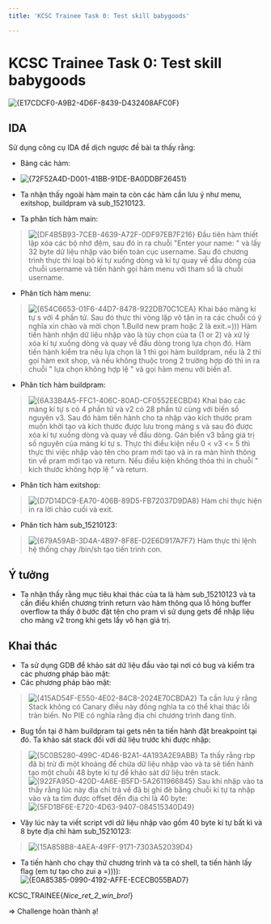 ```yaml
---
title: 'KCSC Trainee Task 0: Test skill babygoods'

---
```


# KCSC Trainee Task 0: Test skill babygoods
![{E17CDCF0-A9B2-4D6F-8439-D432408AFC0F}](https://hackmd.io/_uploads/HkxRl7E9kl.png)

## IDA
Sử dụng công cụ IDA để dịch ngược đề bài ta thấy rằng:
* Bảng các hàm:
* ![{72F52A4D-D001-41BB-91DE-BA0DDBF26451}](https://hackmd.io/_uploads/ByedhQNqJx.png)
* Ta nhận thấy ngoài hàm main ta còn các hàm cần lưu ý như menu, exitshop, buildpram và sub_15210123.

* Ta phân tích hàm main:
> ![{DF4B5B93-7CEB-4639-A72F-0DF97EB7F216}](https://hackmd.io/_uploads/ryob6XV51x.png)
> Đầu tiên hàm thiết lập xóa các bộ nhớ đệm, sau đó in ra chuỗi "Enter your name: " và lấy 32 byte dữ liệu nhập vào biến toàn cục username. 
> Sau đó chương trình thực thi loại bỏ kí tự xuống dòng và kí tự quay về đầu dòng của chuỗi username và tiến hành gọi hàm menu với tham số là chuỗi username.
* Phân tích hàm menu:
> ![{654C6653-01F6-44D7-8478-922DB70C1CEA}](https://hackmd.io/_uploads/HJ73dH4c1g.png)
> Khai báo mảng kí tự s với 4 phần tử.
> Sau đó thực thi vòng lặp vô tận in ra các chuỗi có ý nghĩa xin chào và mời chọn 1.Build new pram hoặc 2 là exit.=))) 
> Hàm tiến hành nhận dữ liệu nhập vào là tùy chọn của ta (1 or 2) và xử lý xóa kí tự xuống dòng và quay về đầu dòng trong lựa chọn đó.
> Hàm tiến hành kiểm tra nếu lựa chọn là 1 thì gọi hàm buildpram, nếu là 2 thì gọi hàm exit shop, và nếu không thuộc trong 2 trường hợp đó thì in ra chuỗi " lựa chọn không hợp lệ " và gọi hàm menu với biến a1.
* Phân tích hàm buildpram:
> ![{6A33B4A5-FFC1-406C-80AD-CF0552EECBD4}](https://hackmd.io/_uploads/BJpWir4q1g.png)
> Khai báo các mảng kí tự s có 4 phần tử và v2 có 28 phần tử cùng với biến số nguyên v3.
> Sau đó hàm tiến hành cho ta nhập vào kích thước pram muốn khởi tạo và kích thước được lưu trong mảng s và sau đó được xóa kí tự xuống dòng và quay về đầu dòng.
> Gán biến v3 bằng giá trị số nguyên của mảng kí tự s.
> Thực thi điều kiện nếu 0 < v3 <= 5 thì thực thi việc nhập vào tên cho pram mới tạo và in ra màn hình thông tin về pram mới tạo và return.
> Nếu điều kiện không thỏa thì in chuỗi " kích thước không hợp lệ " và return.
* Phân tích hàm exitshop:
> ![{D7D14DC9-EA70-406B-89D5-FB72037D9DA8}](https://hackmd.io/_uploads/BJxi3HN9kl.png)
> Hàm chỉ thực hiện in ra lời chào cuối và exit.
* Phân tích hàm sub_15210123:
> ![{679A59AB-3D4A-4B97-8F8E-D2E6D917A7F7}](https://hackmd.io/_uploads/H1ga3S4qJl.png)
> Hàm thực thi lệnh hệ thống chạy /bin/sh tạo tiến trình con.

## Ý tưởng
* Ta nhận thấy rằng mục tiêu khai thác của ta là hàm sub_15210123 và ta cần điều khiển chương trình return vào hàm thông qua lỗ hỏng buffer overflow ta thấy ở bước đặt tên cho pram vì sử dụng gets để nhập liệu cho mảng v2 trong khi gets lấy vô hạn giá trị.

## Khai thác
* Ta sử dụng GDB để khảo sát dữ liệu đầu vào tại nơi có bug và kiểm tra các phương pháp bảo mật:
* Các phương pháp bảo mật:
> ![{415AD54F-E550-4E02-84C8-2024E70CBDA2}](https://hackmd.io/_uploads/ByLS0S4qJx.png)
> Ta cần lưu ý rằng Stack không có Canary điều này đồng nghĩa ta có thể khai thác lỗi tràn biến.
> No PIE có nghĩa rằng địa chỉ chương trình đang tĩnh.
* Bug tồn tại ở hàm buildpram tại gets nên ta tiến hành đặt breakpoint tại đó. Ta khảo sát stack đối với dữ liệu trước khi được nhập:
> ![{5C0B5280-499C-4D46-B2A1-4A193A2E9ABB}](https://hackmd.io/_uploads/Hkh1yUN9ye.png)
> Ta thấy rằng rbp đã bị trừ đi một khoảng để chứa dữ liệu nhập vào và ta sẽ tiến hành tạo một chuỗi 48 byte kí tự để khảo sát dữ liệu trên stack.
> ![{922FA95D-420D-4A6E-B5FD-5A2611966845}](https://hackmd.io/_uploads/BkNQlLNc1x.png)
> Sau khi nhập vào ta thấy rằng lúc này địa chỉ trả về đã bị ghi đè bằng chuỗi kí tự ta nhập vào và ta tìm được offset đến địa chỉ là 40 byte:
> ![{5FD1BF6E-E720-4D63-9407-084515340D49}](https://hackmd.io/_uploads/SJRvlL4c1e.png)
* Vậy lúc này ta viết script với dữ liệu nhập vào gồm 40 byte kí tự bất kì và 8 byte địa chỉ hàm sub_15210123:
>![{15A858B8-4AEA-49FF-9171-7303A52039D4}](https://hackmd.io/_uploads/BklinxLE5Jx.png)
* Ta tiến hành cho chạy thử chương trình và ta có shell, ta tiến hành lấy flag (em tự tạo cho zui ạ =)))):
![{E0A85385-0990-4192-AFFE-ECECB055BAD7}](https://hackmd.io/_uploads/HkobbU49kx.png)

KCSC_TRAINEE{_Nice_ret_2_win_bro!_}

=> Challenge hoàn thành ạ!


